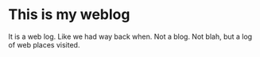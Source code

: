 # This is my weblog

It is a web log. Like we had way back when. Not a blog. Not blah, but a log of web places visited.
